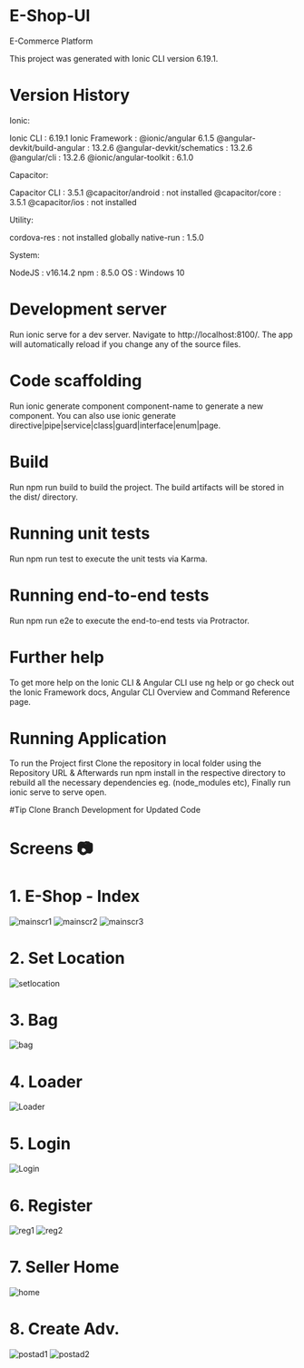 # E-Shop-UI
E-Commerce Platform

This project was generated with Ionic CLI version 6.19.1.

# Version History
Ionic:

   Ionic CLI                     : 6.19.1
   Ionic Framework               : @ionic/angular 6.1.5
   @angular-devkit/build-angular : 13.2.6
   @angular-devkit/schematics    : 13.2.6
   @angular/cli                  : 13.2.6
   @ionic/angular-toolkit        : 6.1.0

Capacitor:

   Capacitor CLI      : 3.5.1
   @capacitor/android : not installed
   @capacitor/core    : 3.5.1
   @capacitor/ios     : not installed

Utility:

   cordova-res : not installed globally
   native-run  : 1.5.0

System:

   NodeJS : v16.14.2
   npm    : 8.5.0
   OS     : Windows 10

# Development server
Run ionic serve for a dev server. Navigate to http://localhost:8100/. The app will automatically reload if you change any of the source files.

# Code scaffolding
Run ionic generate component component-name to generate a new component. You can also use ionic generate directive|pipe|service|class|guard|interface|enum|page.

# Build
Run npm run build to build the project. The build artifacts will be stored in the dist/ directory.

# Running unit tests
Run npm run test to execute the unit tests via Karma.

# Running end-to-end tests
Run npm run e2e to execute the end-to-end tests via Protractor.

# Further help
To get more help on the Ionic CLI & Angular CLI use ng help or go check out the Ionic Framework docs, Angular CLI Overview and Command Reference page.

# Running Application
To run the Project first Clone the repository in local folder using the Repository URL & Afterwards run npm install in the respective directory to rebuild all the necessary dependencies eg. (node_modules etc), Finally run ionic serve to serve open.

#Tip 
Clone Branch Development for Updated Code

# Screens 📷

# 1. E-Shop - Index
   ![mainscr1](https://user-images.githubusercontent.com/103927083/178107832-19d2685a-fe7c-4897-bfef-c423aa46fa34.PNG)
   ![mainscr2](https://user-images.githubusercontent.com/103927083/178107853-28b7da54-a23a-41e9-9034-fd51100148bf.PNG)
   ![mainscr3](https://user-images.githubusercontent.com/103927083/178107855-637924e9-dcec-426c-b79d-a4228470b4b7.PNG)
   
# 2. Set Location
   ![setlocation](https://user-images.githubusercontent.com/103927083/178108560-084f495d-cfee-420d-99d1-a57894e1b6ac.PNG)
   
# 3. Bag
   ![bag](https://user-images.githubusercontent.com/103927083/178108583-f407d58f-3a77-4fd0-82df-d17b4e67716b.PNG)

# 4. Loader
   ![Loader](https://user-images.githubusercontent.com/103927083/178107884-2ab9ec8f-bdc2-4ac3-8571-8ab523ead5ff.PNG)

# 5. Login
   ![Login](https://user-images.githubusercontent.com/103927083/178107911-426f018d-82dc-4567-8969-d18e074a520b.PNG)

# 6. Register
   ![reg1](https://user-images.githubusercontent.com/103927083/178107941-100dec0b-507d-4c11-b083-dcf348298bba.PNG)
   ![reg2](https://user-images.githubusercontent.com/103927083/178108728-b008d70a-d853-4242-b690-8cd2e16537bd.PNG)

# 7. Seller Home
   ![home](https://user-images.githubusercontent.com/103927083/178107988-81163390-9652-4ba7-903a-241ee2db828b.PNG)

# 8. Create Adv.
   ![postad1](https://user-images.githubusercontent.com/103927083/178108071-6bfc4245-b64c-4449-af8e-cbd0bc27cf9c.PNG)
   ![postad2](https://user-images.githubusercontent.com/103927083/178108078-e249c8c9-66ab-41b9-8652-6bbfbb7a5f13.PNG)

